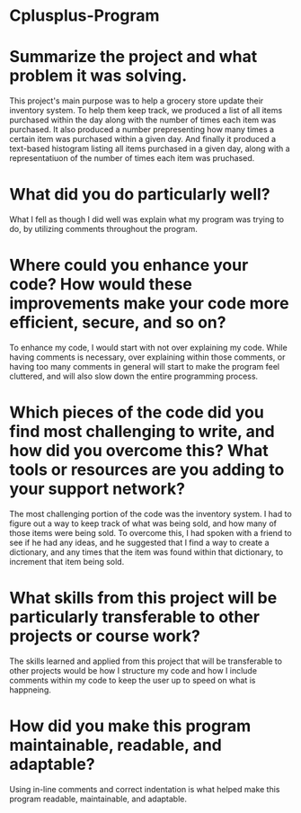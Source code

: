 # Cplusplus-Program
# Summarize the project and what problem it was solving.
  This project's main purpose was to help a grocery store update their inventory system. To help them keep track, we produced a list of all items purchased within the day along with the number of times each item was purchased. It also produced a number prepresenting how many times a certain item was purchased within a given day. And finally it produced a text-based histogram listing all items purchased in a given day, along with a representatiuon of the number of times each item was pruchased.

# What did you do particularly well?
  What I fell as though I did well was explain what my program was trying to do, by utilizing comments throughout the program.

# Where could you enhance your code? How would these improvements make your code more efficient, secure, and so on?
  To enhance my code, I would start with not over explaining my code. While having comments is necessary, over explaining within those comments, or having too many comments in general will start to make the program feel cluttered, and will also slow down the entire programming process.

# Which pieces of the code did you find most challenging to write, and how did you overcome this? What tools or resources are you adding to your support network?
  The most challenging portion of the code was the inventory system. I had to figure out a way to keep track of what was being sold, and how many of those items were being sold. To overcome this, I had spoken with a friend to see if he had any ideas, and he suggested that I find a way to create a dictionary, and any times that the item was found within that dictionary, to increment that item being sold.

# What skills from this project will be particularly transferable to other projects or course work?
  The skills learned and applied from this project that will be transferable to other projects would be how I structure my code and how I include comments within my code to keep the user up to speed on what is happneing.

# How did you make this program maintainable, readable, and adaptable?
  Using in-line comments and correct indentation is what helped make this program readable, maintainable, and adaptable.
